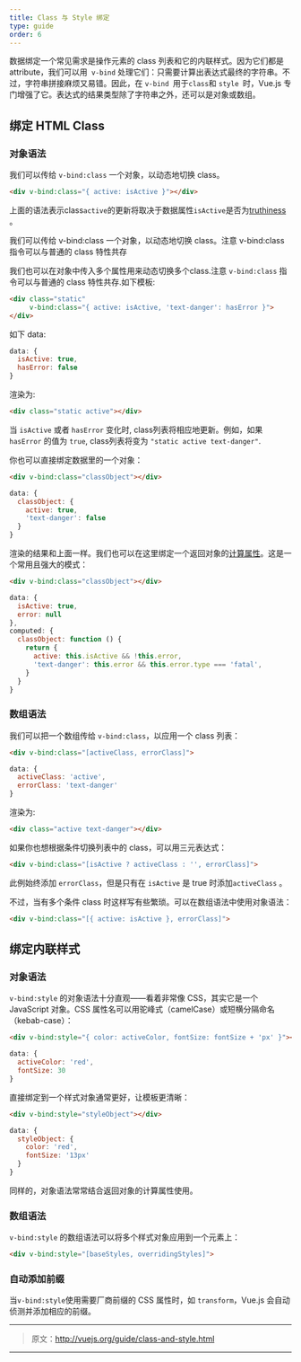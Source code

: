 ```yaml
---
title: Class 与 Style 绑定
type: guide
order: 6
---
```


数据绑定一个常见需求是操作元素的 class 列表和它的内联样式。因为它们都是 attribute，我们可以用` v-bind` 处理它们：只需要计算出表达式最终的字符串。不过，字符串拼接麻烦又易错。因此，在 `v-bind `用于` class `和 `style `时，Vue.js 专门增强了它。表达式的结果类型除了字符串之外，还可以是对象或数组。


## 绑定 HTML Class

### 对象语法

我们可以传给 `v-bind:class` 一个对象，以动态地切换 class。

``` html
<div v-bind:class="{ active: isActive }"></div>
```
上面的语法表示class`active`的更新将取决于数据属性`isActive`是否为[truthiness](https://developer.mozilla.org/en-US/docs/Glossary/Truthy) 。

我们可以传给 v-bind:class 一个对象，以动态地切换 class。注意 v-bind:class 指令可以与普通的 class 特性共存

我们也可以在对象中传入多个属性用来动态切换多个class.注意 `v-bind:class` 指令可以与普通的 class 特性共存.如下模板:

``` html
<div class="static"
     v-bind:class="{ active: isActive, 'text-danger': hasError }">
</div>
```

如下 data:

``` js
data: {
  isActive: true,
  hasError: false
}
```

渲染为:

``` html
<div class="static active"></div>
```

当 `isActive` 或者 `hasError` 变化时, class列表将相应地更新。例如，如果 `hasError` 的值为 `true`, class列表将变为 `"static active text-danger"`.

你也可以直接绑定数据里的一个对象：

``` html
<div v-bind:class="classObject"></div>
```
``` js
data: {
  classObject: {
    active: true,
    'text-danger': false
  }
}
```
渲染的结果和上面一样。我们也可以在这里绑定一个返回对象的[计算属性](computed.html)。这是一个常用且强大的模式：


``` html
<div v-bind:class="classObject"></div>
```
``` js
data: {
  isActive: true,
  error: null
},
computed: {
  classObject: function () {
    return {
      active: this.isActive && !this.error,
      'text-danger': this.error && this.error.type === 'fatal',
    }
  }
}
```

### 数组语法

我们可以把一个数组传给  `v-bind:class`，以应用一个 class 列表：

``` html
<div v-bind:class="[activeClass, errorClass]">
```
``` js
data: {
  activeClass: 'active',
  errorClass: 'text-danger'
}
```

渲染为:

``` html
<div class="active text-danger"></div>
```

如果你也想根据条件切换列表中的 class，可以用三元表达式：

``` html
<div v-bind:class="[isActive ? activeClass : '', errorClass]">
```
此例始终添加 `errorClass`，但是只有在 `isActive` 是 true 时添加`activeClass` 。

不过，当有多个条件 class 时这样写有些繁琐。可以在数组语法中使用对象语法：

``` html
<div v-bind:class="[{ active: isActive }, errorClass]">
```

## 绑定内联样式

### 对象语法

`v-bind:style`  的对象语法十分直观——看着非常像 CSS，其实它是一个 JavaScript 对象。CSS 属性名可以用驼峰式（camelCase）或短横分隔命名（kebab-case）：


``` html
<div v-bind:style="{ color: activeColor, fontSize: fontSize + 'px' }"></div>
```
``` js
data: {
  activeColor: 'red',
  fontSize: 30
}
```

直接绑定到一个样式对象通常更好，让模板更清晰：

``` html
<div v-bind:style="styleObject"></div>
```
``` js
data: {
  styleObject: {
    color: 'red',
    fontSize: '13px'
  }
}

```
同样的，对象语法常常结合返回对象的计算属性使用。

### 数组语法

`v-bind:style` 的数组语法可以将多个样式对象应用到一个元素上：

``` html
<div v-bind:style="[baseStyles, overridingStyles]">
```

### 自动添加前缀

当`v-bind:style`使用需要厂商前缀的 CSS 属性时，如 `transform`，Vue.js 会自动侦测并添加相应的前缀。

***

> 原文：http://vuejs.org/guide/class-and-style.html

***

